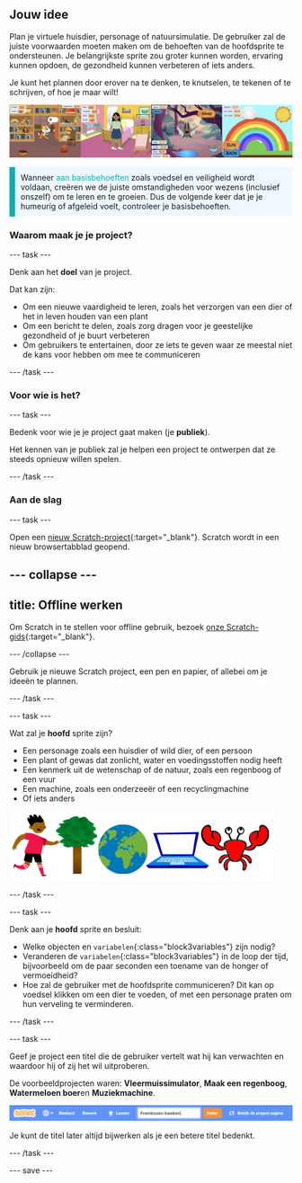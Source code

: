## Jouw idee

Plan je virtuele huisdier, personage of natuursimulatie. De gebruiker zal de juiste voorwaarden moeten maken om de behoeften van de hoofdsprite te ondersteunen. Je belangrijkste sprite zou groter kunnen worden, ervaring kunnen opdoen, de gezondheid kunnen verbeteren of iets anders.

Je kunt het plannen door erover na te denken, te knutselen, te tekenen of te schrijven, of hoe je maar wilt!

![](images/step2_image.png)

<p style="border-left: solid; border-width:10px; border-color: #0faeb0; background-color: aliceblue; padding: 10px;">
Wanneer <span style="color: #0faeb0">aan basisbehoeften</span> zoals voedsel en veiligheid wordt voldaan, creëren we de juiste omstandigheden voor wezens (inclusief onszelf) om te leren en te groeien. Dus de volgende keer dat je je humeurig of afgeleid voelt, controleer je basisbehoeften.  
</p>

### Waarom maak je je project?

--- task ---

Denk aan het **doel** van je project.

Dat kan zijn:
- Om een nieuwe vaardigheid te leren, zoals het verzorgen van een dier of het in leven houden van een plant
- Om een bericht te delen, zoals zorg dragen voor je geestelijke gezondheid of je buurt verbeteren
- Om gebruikers te entertainen, door ze iets te geven waar ze meestal niet de kans voor hebben om mee te communiceren

--- /task ---

### Voor wie is het?

--- task ---

Bedenk voor wie je je project gaat maken (je **publiek**).

Het kennen van je publiek zal je helpen een project te ontwerpen dat ze steeds opnieuw willen spelen.

--- /task ---

### Aan de slag

--- task ---

Open een [nieuw Scratch-project](http://rpf.io/scratch-new){:target="_blank"}. Scratch wordt in een nieuw browsertabblad geopend.

--- collapse ---
---
title: Offline werken
---

Om Scratch in te stellen voor offline gebruik, bezoek [onze Scratch-gids](https://learning-admin.raspberrypi.org/nl-NL/projects/getting-started-scratch/1){:target="_blank"}.

--- /collapse ---

Gebruik je nieuwe Scratch project, een pen en papier, of allebei om je ideeën te plannen.

--- /task ---

--- task ---

Wat zal je **hoofd** sprite zijn?
+ Een personage zoals een huisdier of wild dier, of een persoon
+ Een plant of gewas dat zonlicht, water en voedingsstoffen nodig heeft
+ Een kenmerk uit de wetenschap of de natuur, zoals een regenboog of een vuur
+ Een machine, zoals een onderzeeër of een recyclingmachine
+ Of iets anders

![Enkele voorbeelden van sprites die kunnen worden gebruikt; een krab, een boom, de wereld, een laptop.](images/sprite-examples.png)

--- /task ---

--- task ---

Denk aan je **hoofd** sprite en besluit:

+ Welke objecten en `variabelen`{:class="block3variables"} zijn nodig?
+ Veranderen de `variabelen`{:class="block3variables"} in de loop der tijd, bijvoorbeeld om de paar seconden een toename van de honger of vermoeidheid?
+ Hoe zal de gebruiker met de hoofdsprite communiceren? Dit kan op voedsel klikken om een dier te voeden, of met een personage praten om hun verveling te verminderen.

--- /task ---

--- task ---

Geef je project een titel die de gebruiker vertelt wat hij kan verwachten en waardoor hij of zij het wil uitproberen.

De voorbeeldprojecten waren: **Vleermuissimulator**, **Maak een regenboog**, **Watermeloen boer**en **Muziekmachine**.

![De Scratch menubalk met projectnaam ingevuld.](images/project-name.png)

Je kunt de titel later altijd bijwerken als je een betere titel bedenkt.

--- /task ---

--- save ---

